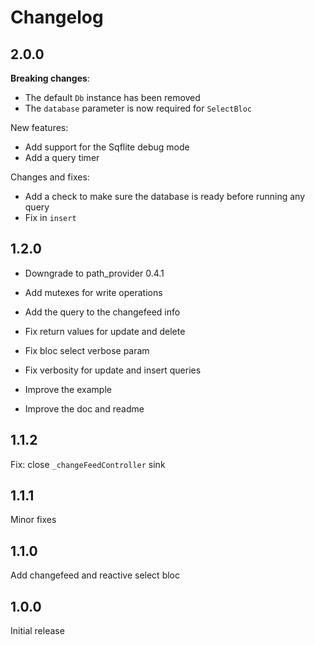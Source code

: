 # Changelog

## 2.0.0

**Breaking changes**:

- The default `Db` instance has been removed
- The `database` parameter is now required for `SelectBloc`

New features:

- Add support for the Sqflite debug mode
- Add a query timer

Changes and fixes:

- Add a check to make sure the database is ready before running any query
- Fix in `insert`


## 1.2.0

- Downgrade to path_provider 0.4.1
- Add mutexes for write operations
- Add the query to the changefeed info

- Fix return values for update and delete
- Fix bloc select verbose param
- Fix verbosity for update and insert queries
- Improve the example
- Improve the doc and readme

## 1.1.2

Fix: close `_changeFeedController` sink

## 1.1.1

Minor fixes

## 1.1.0

Add changefeed and reactive select bloc

## 1.0.0

Initial release